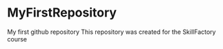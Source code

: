 # MyFirstRepository
My first github repository 
This repository was created for the SkillFactory course
